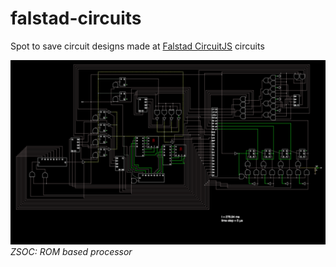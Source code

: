 # falstad-circuits
Spot to save circuit designs made at [Falstad CircuitJS](http://falstad.com/circuit/circuitjs.html) circuits

![screenshot](https://raw.githubusercontent.com/zackpudil/falstad-circuits/master/screenshot.png)
*ZSOC: ROM based processor*
